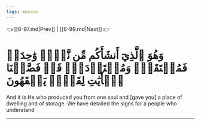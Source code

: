 ```yaml
---
tags: meccan
---
```


👈 [[6-97.md|Prev]] | [[6-99.md|Next]] 👉

# وَهُوَ ٱلَّذِيٓ أَنشَأَكُم مِّن نَّفۡسٖ وَٰحِدَةٖ فَمُسۡتَقَرّٞ وَمُسۡتَوۡدَعٞۗ قَدۡ فَصَّلۡنَا ٱلۡأٓيَٰتِ لِقَوۡمٖ يَفۡقَهُونَ

And it is He who produced you from one soul and [gave you] a place of dwelling and of storage. We have detailed the signs for a people who understand

---

